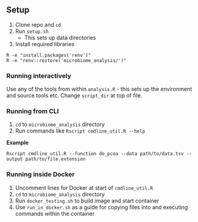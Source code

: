 ## Setup

1. Clone repo and `cd`
2. Run `setup.sh`
    - This sets up data directories
3. Install required libraries

```
R -e "install.packages('renv')"
R -e "renv::restore('microbiome_analysis/')"
```

### Running interactively

Use any of the tools from within `analysis.R` - this sets up the environment and source tools etc. Change `script_dir` at top of file.

### Running from CLI

1. `cd` to `microbiome_analysis` directory
2. Run commands like `Rscript cmdline_util.R --help`

**Example**

```
Rscript cmdline_util.R --function do_pcoa --data path/to/data.tsv --output path/to/file.extension
```

### Running inside Docker

1. Uncomment lines for Docker at start of `cmdline_util.R`
2. `cd` to `microbiome_analysis` directory
3. Run `docker_testing.sh` to build image and start container
4. Use `run_in_docker.sh` as a guide for copying files into and executing commands within the container